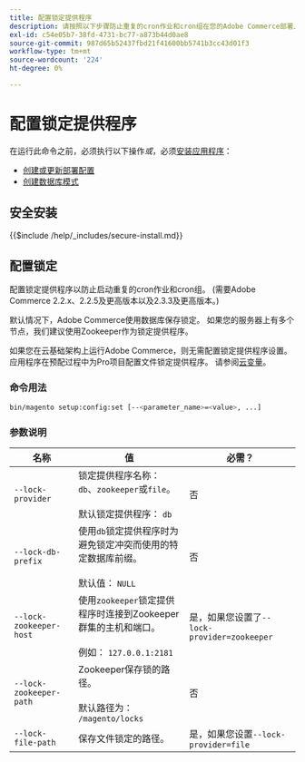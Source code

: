 ```yaml
---
title: 配置锁定提供程序
description: 请按照以下步骤防止重复的cron作业和cron组在您的Adobe Commerce部署上运行。
exl-id: c54e05b7-38fd-4731-bc77-a873b44d0ae8
source-git-commit: 987d65b52437fbd21f41600bb5741b3cc43d01f3
workflow-type: tm+mt
source-wordcount: '224'
ht-degree: 0%

---
```


# 配置锁定提供程序

在运行此命令之前，必须执行以下操作&#x200B;*或*，必须[安装应用程序](../advanced.md)：

* [创建或更新部署配置](deployment.md)
* [创建数据库模式](database.md)

## 安全安装

{{$include /help/_includes/secure-install.md}}

## 配置锁定

配置锁定提供程序以防止启动重复的cron作业和cron组。 (需要Adobe Commerce 2.2.x、2.2.5及更高版本以及2.3.3及更高版本。)

默认情况下，Adobe Commerce使用数据库保存锁定。 如果您的服务器上有多个节点，我们建议使用Zookeeper作为锁定提供程序。

如果您在云基础架构上运行Adobe Commerce，则无需配置锁定提供程序设置。 应用程序在预配过程中为Pro项目配置文件锁定提供程序。 请参阅[云变量](https://experienceleague.adobe.com/zh-hans/docs/commerce-cloud-service/user-guide/configure/env/stage/variables-cloud)。

### 命令用法

```bash
bin/magento setup:config:set [--<parameter_name>=<value>, ...]
```

### 参数说明

| 名称 | 值 | 必需？ |
|--- |--- |--- |
| `--lock-provider` | 锁定提供程序名称： `db`、`zookeeper`或`file`。<br><br>默认锁定提供程序： `db` | 否 |
| `--lock-db-prefix` | 使用`db`锁定提供程序时为避免锁定冲突而使用的特定数据库前缀。<br><br>默认值： `NULL` | 否 |
| `--lock-zookeeper-host` | 使用`zookeeper`锁定提供程序时连接到Zookeeper群集的主机和端口。<br><br>例如： `127.0.0.1:2181` | 是，如果您设置了`--lock-provider=zookeeper` |
| `--lock-zookeeper-path` | Zookeeper保存锁的路径。<br><br>默认路径为： `/magento/locks` | 否 |
| `--lock-file-path` | 保存文件锁定的路径。 | 是，如果您设置`--lock-provider=file` |
